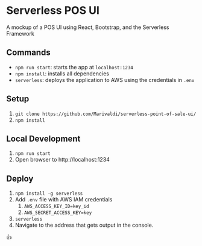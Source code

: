 # Serverless POS UI
 A mockup of a POS UI using React, Bootstrap, and the Serverless Framework

## Commands
- `npm run start`: starts the app at `localhost:1234`
- `npm install`: installs all dependencies
- `serverless`: deploys the application to AWS using the credentials in `.env`

## Setup
1. `git clone https://github.com/Marivaldi/serverless-point-of-sale-ui/`
2. `npm install`

## Local Development
1. `npm run start`
2. Open browser to http://localhost:1234

## Deploy
1. `npm install -g serverless`
2. Add `.env` file with AWS IAM credentials
    1. `AWS_ACCESS_KEY_ID=key_id`
    2. `AWS_SECRET_ACCESS_KEY=key`
3. `serverless`
4. Navigate to the address that gets output in the console.

:+1:
